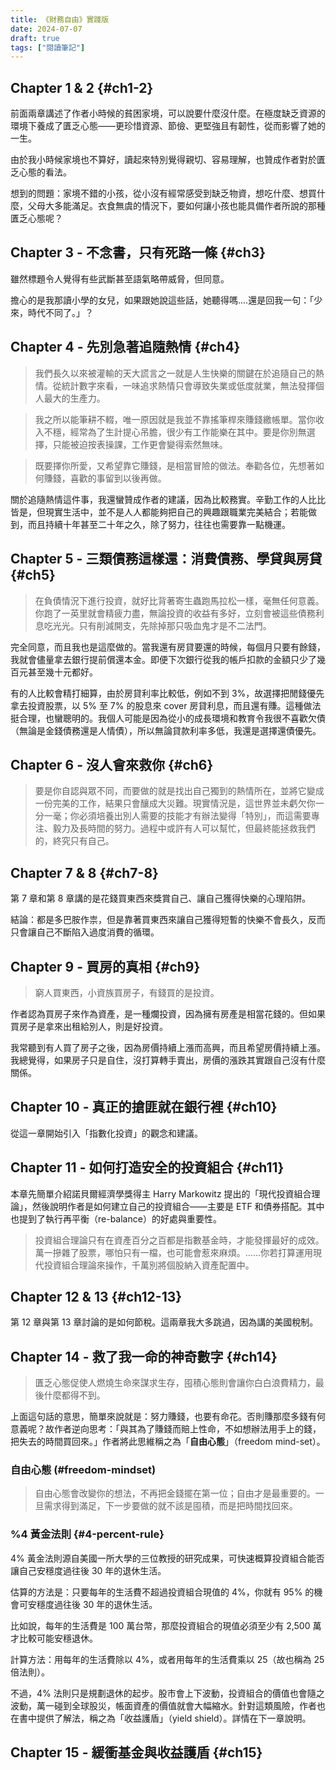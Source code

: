 ```yaml
---
title: 《財務自由》實踐版
date: 2024-07-07
draft: true
tags: ["閱讀筆記"]
---
```


## Chapter 1 & 2 {#ch1-2}

前面兩章講述了作者小時候的貧困家境，可以說要什麼沒什麼。在極度缺乏資源的環境下養成了匱乏心態——更珍惜資源、節儉、更堅強且有韌性，從而影響了她的一生。

由於我小時候家境也不算好，讀起來特別覺得親切、容易理解，也贊成作者對於匱乏心態的看法。

想到的問題：家境不錯的小孩，從小沒有經常感受到缺乏物資，想吃什麼、想買什麼，父母大多能滿足。衣食無虞的情況下，要如何讓小孩也能具備作者所說的那種匱乏心態呢？

## Chapter 3 - 不念書，只有死路一條 {#ch3}

雖然標題令人覺得有些武斷甚至語氣略帶威脅，但同意。

擔心的是我那讀小學的女兒，如果跟她說這些話，她聽得嗎....還是回我一句：「少來，時代不同了。」？

## Chapter 4 - 先別急著追隨熱情 {#ch4}

> 我們長久以來被灌輸的天大謊言之一就是人生快樂的關鍵在於追隨自己的熱情。從統計數字來看，一味追求熱情只會導致失業或低度就業，無法發揮個人最大的生產力。

> 我之所以能筆耕不輟，唯一原因就是我並不靠搖筆桿來賺錢繳帳單。當你收入不穩，經常為了生計提心吊膽，很少有工作能樂在其中。要是你別無選擇，只能被迫按表操課，工作更會變得索然無味。

> 既要擇你所愛，又希望靠它賺錢，是相當冒險的做法。奉勸各位，先想著如何賺錢，喜歡的事留到以後再做。

關於追隨熱情這件事，我還蠻贊成作者的建議，因為比較務實。辛勤工作的人比比皆是，但現實生活中，並不是人人都能夠把自己的興趣跟職業完美結合；若能做到，而且持續十年甚至二十年之久，除了努力，往往也需要靠一點機運。

## Chapter 5 - 三類債務這樣還：消費債務、學貸與房貸 {#ch5}

> 在負債情況下進行投資，就好比背著寄生蟲跑馬拉松一樣，毫無任何意義。你跑了一英里就會精疲力盡，無論投資的收益有多好，立刻會被這些債務利息吃光光。只有削減開支，先除掉那只吸血鬼才是不二法門。

完全同意，而且我也是這麼做的。當我還有房貸要還的時候，每個月只要有餘錢，我就會儘量拿去銀行提前償還本金。即便下次銀行從我的帳戶扣款的金額只少了幾百元甚至幾十元都好。

有的人比較會精打細算，由於房貸利率比較低，例如不到 3%，故選擇把閒錢優先拿去投資股票，以 5% 至 7% 的股息來 cover 房貸利息，而且還有賺。這種做法挺合理，也蠻聰明的。我個人可能是因為從小的成長環境和教育令我很不喜歡欠債（無論是金錢債務還是人情債），所以無論貸款利率多低，我還是選擇還債優先。

## Chapter 6 - 沒人會來救你 {#ch6}

> 要是你自認與眾不同，而要做的就是找出自己獨到的熱情所在，並將它變成一份完美的工作，結果只會釀成大災難。現實情況是，這世界並未虧欠你一分一毫；你必須培養出別人需要的技能才有辦法變得「特別」，而這需要專注、毅力及長時間的努力。過程中或許有人可以幫忙，但最終能拯救我們的，終究只有自己。

## Chapter 7 & 8 {#ch7-8}

第 7 章和第 8 章講的是花錢買東西來獎賞自己、讓自己獲得快樂的心理陷阱。

結論：都是多巴胺作祟，但是靠著買東西來讓自己獲得短暫的快樂不會長久，反而只會讓自己不斷陷入過度消費的循環。

## Chapter 9 - 買房的真相 {#ch9}

> 窮人買東西，小資族買房子，有錢買的是投資。

作者認為買房子來作為資產，是一種爛投資，因為擁有房產是相當花錢的。但如果買房子是拿來出租給別人，則是好投資。

我常聽到有人買了房子之後，因為房價持續上漲而高興，而且希望房價持續上漲。我總覺得，如果房子只是自住，沒打算轉手賣出，房價的漲跌其實跟自己沒有什麼關係。

## Chapter 10 - 真正的搶匪就在銀行裡 {#ch10}

從這一章開始引入「指數化投資」的觀念和建議。

## Chapter 11 - 如何打造安全的投資組合 {#ch11}

本章先簡單介紹諾貝爾經濟學獎得主 Harry Markowitz 提出的「現代投資組合理論」，然後說明作者是如何建立自己的投資組合——主要是 ETF 和債券搭配。其中也提到了執行再平衡（re-balance）的好處與重要性。

> 投資組合理論只有在資產百分之百都是指數基金時，才能發揮最好的成效。萬一摻雜了股票，哪怕只有一檔，也可能會惹來麻煩。……你若打算運用現代投資組合理論來操作，千萬別將個股納入資產配置中。

## Chapter 12 & 13 {#ch12-13}

第 12 章與第 13 章討論的是如何節稅。這兩章我大多跳過，因為講的美國稅制。

## Chapter 14 - 救了我一命的神奇數字 {#ch14}

> 匱乏心態促使人燃燒生命來謀求生存，囤積心態則會讓你白白浪費精力，最後什麼都得不到。

上面這句話的意思，簡單來說就是：努力賺錢，也要有命花。否則賺那麼多錢有何意義呢？故作者逆向思考：「與其為了賺錢而賠上性命，不如想辦法用手上的錢，把失去的時間買回來。」作者將此思維稱之為「**自由心態**」（freedom mind-set）。

### 自由心態 (#freedom-mindset)

> 自由心態會改變你的想法，不再把金錢擺在第一位；自由才是最重要的。一旦需求得到滿足，下一步要做的就不該是囤積，而是把時間找回來。

### %4 黃金法則 {#4-percent-rule}

4% 黃金法則源自美國一所大學的三位教授的研究成果，可快速概算投資組合能否讓自己安穩度過往後 30 年的退休生活。

估算的方法是：只要每年的生活費不超過投資組合現值的 4%，你就有 95% 的機會可安穩度過往後 30 年的退休生活。

比如說，每年的生活費是 100 萬台幣，那麼投資組合的現值必須至少有 2,500 萬才比較可能安穩退休。

計算方法：用每年的生活費除以 4%，或者用每年的生活費乘以 25（故也稱為 25 倍法則）。

不過，4% 法則只是規劃退休的起步。股市會上下波動，投資組合的價值也會隨之波動，萬一碰到全球股災，帳面資產的價值就會大幅縮水。針對這類風險，作者也在書中提供了解法，稱之為「收益護盾」（yield shield）。詳情在下一章說明。

## Chapter 15 - 緩衝基金與收益護盾 {#ch15}

